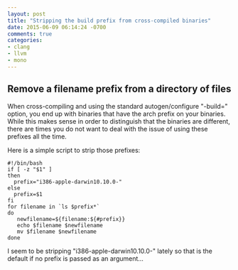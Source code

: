 ```yaml
---
layout: post
title: "Stripping the build prefix from cross-compiled binaries"
date: 2015-06-09 06:14:24 -0700
comments: true
categories: 
- clang
- llvm
- mono
---
```


## Remove a filename prefix from a directory of files

When cross-compiling and using the standard autogen/configure "-build=" option, you end up with binaries that have the arch prefix on your binaries. While this makes sense in order to distinguish that the binaries are different, there are times you do not want to deal with the issue of using these prefixes all the time.

Here is a simple script to strip those prefixes:

    #!/bin/bash
    if [ -z "$1" ]
    then
      prefix="i386-apple-darwin10.10.0-"
    else
      prefix=$1
    fi
    for filename in `ls $prefix*`
    do
       newfilename=${filename:${#prefix}}
       echo $filename $newfilename
       mv $filename $newfilename
    done

I seem to be stripping "i386-apple-darwin10.10.0-" lately so that is the default if no prefix is passed as an argument... 

